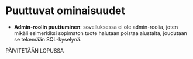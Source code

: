 # Puuttuvat ominaisuudet
* **Admin-roolin puuttuminen**: sovelluksessa ei ole admin-roolia, joten mikäli esimerkiksi sopimaton tuote halutaan poistaa alustalta, joudutaan se tekemään SQL-kyselynä.


PÄIVITETÄÄN LOPUSSA


